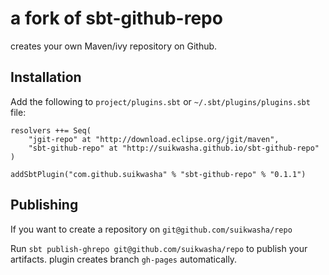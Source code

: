 # a fork of sbt-github-repo

creates your own Maven/ivy repository on Github.

## Installation

Add the following to `project/plugins.sbt` or `~/.sbt/plugins/plugins.sbt` file:

    resolvers ++= Seq(
        "jgit-repo" at "http://download.eclipse.org/jgit/maven",
        "sbt-github-repo" at "http://suikwasha.github.io/sbt-github-repo"
    )

    addSbtPlugin("com.github.suikwasha" % "sbt-github-repo" % "0.1.1")

## Publishing

If you want to create a repository on `git@github.com/suikwasha/repo`

Run `sbt publish-ghrepo git@github.com/suikwasha/repo` to publish your artifacts.
plugin creates branch `gh-pages` automatically.
